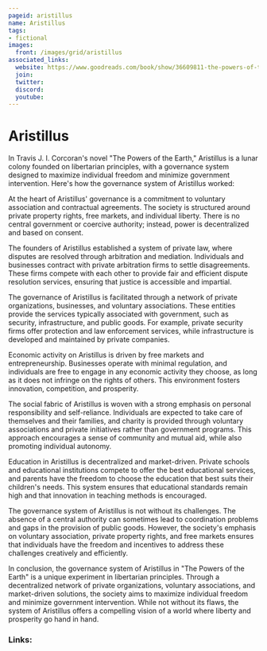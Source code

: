 ```yaml
---
pageid: aristillus
name: Aristillus
tags: 
- fictional
images:
  front: /images/grid/aristillus
associated_links:
  website: https://www.goodreads.com/book/show/36609811-the-powers-of-the-earth
  join: 
  twitter: 
  discord: 
  youtube:
---
```


# Aristillus

In Travis J. I. Corcoran's novel "The Powers of the Earth," Aristillus is a lunar colony founded on libertarian principles, with a governance system designed to maximize individual freedom and minimize government intervention. Here's how the governance system of Aristillus worked:

At the heart of Aristillus' governance is a commitment to voluntary association and contractual agreements. The society is structured around private property rights, free markets, and individual liberty. There is no central government or coercive authority; instead, power is decentralized and based on consent.

The founders of Aristillus established a system of private law, where disputes are resolved through arbitration and mediation. Individuals and businesses contract with private arbitration firms to settle disagreements. These firms compete with each other to provide fair and efficient dispute resolution services, ensuring that justice is accessible and impartial.

The governance of Aristillus is facilitated through a network of private organizations, businesses, and voluntary associations. These entities provide the services typically associated with government, such as security, infrastructure, and public goods. For example, private security firms offer protection and law enforcement services, while infrastructure is developed and maintained by private companies.

Economic activity on Aristillus is driven by free markets and entrepreneurship. Businesses operate with minimal regulation, and individuals are free to engage in any economic activity they choose, as long as it does not infringe on the rights of others. This environment fosters innovation, competition, and prosperity.

The social fabric of Aristillus is woven with a strong emphasis on personal responsibility and self-reliance. Individuals are expected to take care of themselves and their families, and charity is provided through voluntary associations and private initiatives rather than government programs. This approach encourages a sense of community and mutual aid, while also promoting individual autonomy.

Education in Aristillus is decentralized and market-driven. Private schools and educational institutions compete to offer the best educational services, and parents have the freedom to choose the education that best suits their children's needs. This system ensures that educational standards remain high and that innovation in teaching methods is encouraged.

The governance system of Aristillus is not without its challenges. The absence of a central authority can sometimes lead to coordination problems and gaps in the provision of public goods. However, the society's emphasis on voluntary association, private property rights, and free markets ensures that individuals have the freedom and incentives to address these challenges creatively and efficiently.

In conclusion, the governance system of Aristillus in "The Powers of the Earth" is a unique experiment in libertarian principles. Through a decentralized network of private organizations, voluntary associations, and market-driven solutions, the society aims to maximize individual freedom and minimize government intervention. While not without its flaws, the system of Aristillus offers a compelling vision of a world where liberty and prosperity go hand in hand.

### Links:

